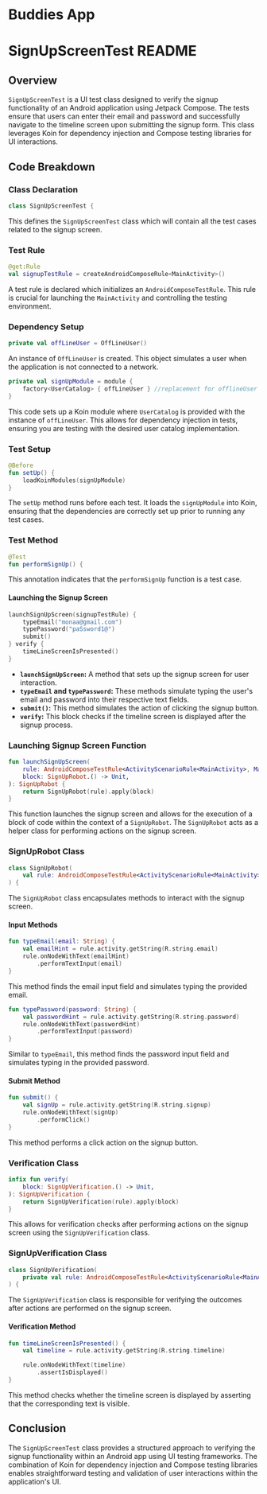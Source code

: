 # Buddies App 

# SignUpScreenTest README

## Overview
`SignUpScreenTest` is a UI test class designed to verify the signup functionality of an Android application using Jetpack Compose. The tests ensure that users can enter their email and password and successfully navigate to the timeline screen upon submitting the signup form. This class leverages Koin for dependency injection and Compose testing libraries for UI interactions.

## Code Breakdown

### Class Declaration

```kotlin
class SignUpScreenTest {
```
This defines the `SignUpScreenTest` class which will contain all the test cases related to the signup screen.

### Test Rule

```kotlin
@get:Rule
val signupTestRule = createAndroidComposeRule<MainActivity>()
```
A test rule is declared which initializes an `AndroidComposeTestRule`. This rule is crucial for launching the `MainActivity` and controlling the testing environment.

### Dependency Setup

```kotlin
private val offLineUser = OffLineUser()
```
An instance of `OffLineUser` is created. This object simulates a user when the application is not connected to a network.

```kotlin
private val signUpModule = module {
    factory<UserCatalog> { offLineUser } //replacement for offlineUser that is created in application Module
}
```
This code sets up a Koin module where `UserCatalog` is provided with the instance of `offLineUser`. This allows for dependency injection in tests, ensuring you are testing with the desired user catalog implementation.

### Test Setup

```kotlin
@Before
fun setUp() {
    loadKoinModules(signUpModule)
}
```
The `setUp` method runs before each test. It loads the `signUpModule` into Koin, ensuring that the dependencies are correctly set up prior to running any test cases.

### Test Method

```kotlin
@Test
fun performSignUp() {
```
This annotation indicates that the `performSignUp` function is a test case.

#### Launching the Signup Screen

```kotlin
launchSignUpScreen(signupTestRule) {
    typeEmail("monaa@gmail.com")
    typePassword("paSsword1@")
    submit()
} verify {
    timeLineScreenIsPresented()
}
```
- **`launchSignUpScreen`:** A method that sets up the signup screen for user interaction.
- **`typeEmail` and `typePassword`:** These methods simulate typing the user's email and password into their respective text fields.
- **`submit()`:** This method simulates the action of clicking the signup button.
- **`verify`:** This block checks if the timeline screen is displayed after the signup process.

### Launching Signup Screen Function

```kotlin
fun launchSignUpScreen(
    rule: AndroidComposeTestRule<ActivityScenarioRule<MainActivity>, MainActivity>,
    block: SignUpRobot.() -> Unit,
): SignUpRobot {
    return SignUpRobot(rule).apply(block)
}
```
This function launches the signup screen and allows for the execution of a block of code within the context of a `SignUpRobot`. The `SignUpRobot` acts as a helper class for performing actions on the signup screen.

### SignUpRobot Class

```kotlin
class SignUpRobot(
    val rule: AndroidComposeTestRule<ActivityScenarioRule<MainActivity>, MainActivity>,
) {
```
The `SignUpRobot` class encapsulates methods to interact with the signup screen.

#### Input Methods

```kotlin
fun typeEmail(email: String) {
    val emailHint = rule.activity.getString(R.string.email)
    rule.onNodeWithText(emailHint)
        .performTextInput(email)
}
```
This method finds the email input field and simulates typing the provided email.

```kotlin
fun typePassword(password: String) {
    val passwordHint = rule.activity.getString(R.string.password)
    rule.onNodeWithText(passwordHint)
        .performTextInput(password)
}
```
Similar to `typeEmail`, this method finds the password input field and simulates typing in the provided password.

#### Submit Method

```kotlin
fun submit() {
    val signUp = rule.activity.getString(R.string.signup)
    rule.onNodeWithText(signUp)
        .performClick()
}
```
This method performs a click action on the signup button.

### Verification Class

```kotlin
infix fun verify(
    block: SignUpVerification.() -> Unit,
): SignUpVerification {
    return SignUpVerification(rule).apply(block)
}
```
This allows for verification checks after performing actions on the signup screen using the `SignUpVerification` class.

### SignUpVerification Class

```kotlin
class SignUpVerification(
    private val rule: AndroidComposeTestRule<ActivityScenarioRule<MainActivity>, MainActivity>,
) {
```
The `SignUpVerification` class is responsible for verifying the outcomes after actions are performed on the signup screen.

#### Verification Method

```kotlin
fun timeLineScreenIsPresented() {
    val timeline = rule.activity.getString(R.string.timeline)

    rule.onNodeWithText(timeline)
        .assertIsDisplayed()
}
```
This method checks whether the timeline screen is displayed by asserting that the corresponding text is visible.

## Conclusion
The `SignUpScreenTest` class provides a structured approach to verifying the signup functionality within an Android app using UI testing frameworks. The combination of Koin for dependency injection and Compose testing libraries enables straightforward testing and validation of user interactions within the application's UI.
